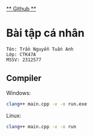 [** Github **](https://github.com/dopaemon/BaiTapCpp.git)
# Bài tập cá nhân
```
Tên: Trần Nguyễn Tuấn Anh
Lớp: CTK47A
MSSV: 2312577
```
## Compiler
Windows:
```bash
clang++ main.cpp -v -o run.exe
```
Linux:
```bash
clang++ main.cpp -v -o run
```